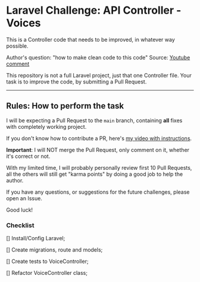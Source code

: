 # Laravel Challenge: API Controller - Voices

This is a Controller code that needs to be improved, in whatever way possible.

Author's question: "how to make clean code to this code"
Source: [Youtube comment](https://www.youtube.com/watch?v=kc8Ks3ElGmM&lc=Ugw_mwNX5Als7nfFvat4AaABAg)

This repository is not a full Laravel project, just that one Controller file.
Your task is to improve the code, by submitting a Pull Request.

---

## Rules: How to perform the task

I will be expecting a Pull Request to the `main` branch, containing **all** fixes with completely working project.

If you don't know how to contribute a PR, here's [my video with instructions](https://www.youtube.com/watch?v=vEcT6JIFji0).

**Important**: I will NOT merge the Pull Request, only comment on it, whether it's correct or not.

With my limited time, I will probably personally review first 10 Pull Requests, all the others will still get "karma points" by doing a good job to help the author.

If you have any questions, or suggestions for the future challenges, please open an Issue.

Good luck!

### Checklist

[] Install/Config Laravel;

[] Create migrations, route and models;

[] Create tests to VoiceController;

[] Refactor VoiceController class;
